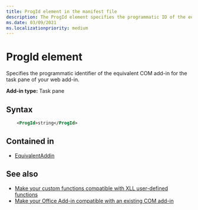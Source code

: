 ```yaml
---
title: ProgId element in the manifest file
description: The ProgId element specifies the programmatic ID of the equivalent COM add-in for your web add-in's task pane.
ms.date: 03/09/2021
ms.localizationpriority: medium
---
```


# ProgId element

Specifies the programmatic identifier of the equivalent COM add-in for the task pane of your web add-in.

**Add-in type:** Task pane

## Syntax

```XML
    <ProgId>string</ProgId>  
```

## Contained in

- [EquivalentAddin](equivalentaddin.md)

## See also

- [Make your custom functions compatible with XLL user-defined functions](/office/dev/add-ins/excel/make-custom-functions-compatible-with-xll-udf)
- [Make your Office Add-in compatible with an existing COM add-in](/office/dev/add-ins/develop/make-office-add-in-compatible-with-existing-com-add-in)